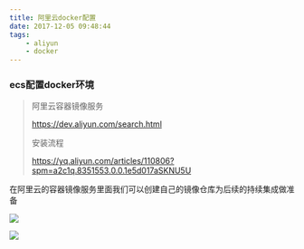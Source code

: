 ```yaml
---
title: 阿里云docker配置
date: 2017-12-05 09:48:44
tags:
    - aliyun
    - docker
---
```




### ecs配置docker环境

> 阿里云容器镜像服务
>
> https://dev.aliyun.com/search.html
>
> 安装流程
>
> https://yq.aliyun.com/articles/110806?spm=a2c1q.8351553.0.0.1e5d017aSKNU5U

在阿里云的容器镜像服务里面我们可以创建自己的镜像仓库为后续的持续集成做准备

![](http://ob5tof7al.bkt.clouddn.com/17-12-5/37186347.jpg)

![](http://ob5tof7al.bkt.clouddn.com/17-12-5/44789231.jpg)